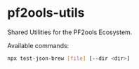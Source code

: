 # pf2ools-utils
Shared Utilities for the PF2ools Ecosystem.

Available commands:

```bash
npx test-json-brew [file] [--dir <dir>]
```
